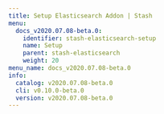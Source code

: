 ```yaml
---
title: Setup Elasticsearch Addon | Stash
menu:
  docs_v2020.07.08-beta.0:
    identifier: stash-elasticsearch-setup
    name: Setup
    parent: stash-elasticsearch
    weight: 20
menu_name: docs_v2020.07.08-beta.0
info:
  catalog: v2020.07.08-beta.0
  cli: v0.10.0-beta.0
  version: v2020.07.08-beta.0
---
```


